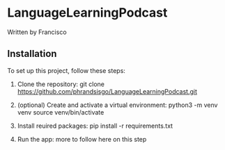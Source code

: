 # LanguageLearningPodcast
Written by Francisco

## Installation

To set up this project, follow these steps:

1. Clone the repository:
git clone https://github.com/phrandsisgo/LanguageLearningPodcast.git

2. (optional) Create and activate  a virtual environment:
python3 -m venv venv
source venv/bin/activate

3. Install  reuired packages:
pip install -r requirements.txt

4. Run the app:
more to follow here on this step